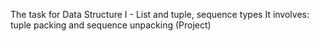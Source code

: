 The task for Data Structure I - List and tuple, sequence types
It involves: tuple packing and sequence unpacking (Project)
